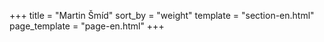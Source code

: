 +++
title = "Martin Šmíd"
sort_by = "weight"
template = "section-en.html"
page_template = "page-en.html"
+++